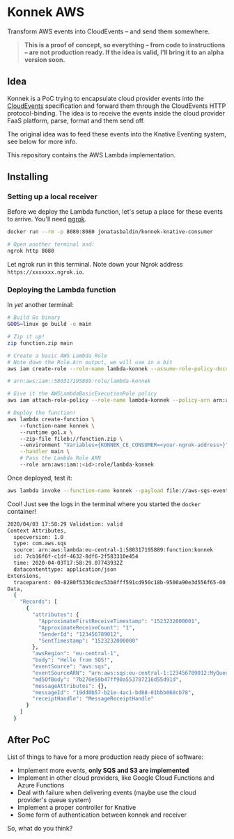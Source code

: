 # Konnek AWS
Transform AWS events into CloudEvents – and send them somewhere.

> **This is a proof of concept, so everything – from code to instructions – are not production ready. If the idea is valid, I'll bring it to an alpha version soon.**

## Idea
Konnek is a PoC trying to encapsulate cloud provider events into the [CloudEvents](https://cloudevents.io/) specification and forward them through the CloudEvents HTTP protocol-binding. The idea is to receive the events inside the cloud provider FaaS platform, parse, format and them send off.

The original idea was to feed these events into the Knative Eventing system, see below for more info.

This repository contains the AWS Lambda implementation.

## Installing

### Setting up a local receiver 
Before we deploy the Lambda function, let's setup a place for these events to arrive. You'll need [ngrok](https://ngrok.com/).
```bash
docker run --rm -p 8080:8080 jonatasbaldin/konnek-knative-consumer

# Open another terminal and:
ngrok http 8080
```

Let ngrok run in this terminal. Note down your Ngrok address `https://xxxxxxx.ngrok.io`.

### Deploying the Lambda function
In _yet_ another terminal:

```bash
# Build Go binary
GOOS=linux go build -o main

# Zip it up!
zip function.zip main

# Create a basic AWS Lambda Role
# Note down the Role.Arn output, we will use in a bit
aws iam create-role --role-name lambda-konnek --assume-role-policy-document file://aws-basic-role.json

# arn:aws:iam::580317195889:role/lambda-konnek

# Give it the AWSLambdaBasicExecutionRole policy
aws iam attach-role-policy --role-name lambda-konnek --policy-arn arn:aws:iam::aws:policy/service-role/AWSLambdaBasicExecutionRole

# Deploy the function!
aws lambda create-function \ 
    --function-name konnek \ 
    --runtime go1.x \ 
    --zip-file fileb://function.zip \ 
    --environment "Variables={KONNEK_CE_CONSUMER=<your-ngrok-address>}" \
    --handler main \
    # Pass the Lambda Role ARN
    --role arn:aws:iam::<id>:role/lambda-konnek
```

Once deployed, test it:
```bash
aws lambda invoke --function-name konnek --payload file://aws-sqs-event.json out.txt
```

Cool! Just see the logs in the terminal where you started the `docker` container!
```bash
2020/04/03 17:58:29 Validation: valid
Context Attributes,
  specversion: 1.0
  type: com.aws.sqs
  source: arn:aws:lambda:eu-central-1:580317195889:function:konnek
  id: 7cb16f6f-c1df-4632-8df6-2f583310e454
  time: 2020-04-03T17:58:29.07743932Z
  datacontenttype: application/json
Extensions,
  traceparent: 00-8280f5336cdec53b8fff591cd950c18b-9500a90e3d556f65-00
Data,
  {
    "Records": [
      {
        "attributes": {
          "ApproximateFirstReceiveTimestamp": "1523232000001",
          "ApproximateReceiveCount": "1",
          "SenderId": "123456789012",
          "SentTimestamp": "1523232000000"
        },
        "awsRegion": "eu-central-1",
        "body": "Hello from SQS!",
        "eventSource": "aws:sqs",
        "eventSourceARN": "arn:aws:sqs:eu-central-1:123456789012:MyQueue",
        "md5OfBody": "7b270e59b47ff90a553787216d55d91d",
        "messageAttributes": {},
        "messageId": "19dd0b57-b21e-4ac1-bd88-01bbb068cb78",
        "receiptHandle": "MessageReceiptHandle"
      }
    ]
  }
```

## After PoC
List of things to have for a more production ready piece of software:
- Implement more events, **only SQS and S3 are implemented**
- Implement in other cloud providers, like Google Cloud Functions and Azure Functions
- Deal with failure when delivering events (maybe use the cloud provider's queue system)
- Implement a proper controller for Knative
- Some form of authentication between konnek and receiver

So, what do you think?